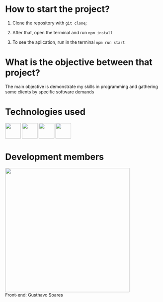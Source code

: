 # How to start the project?
1) Clone the repository with ```git clone```;

2) After that, open the terminal and run ```npm install```

3) To see the aplication, run in the terminal ```npm run start```


# What is the objective between that project?

The main objective is demonstrate my skills in programming and gathering some clients by specific software demands

# Technologies used
<div>
  <img src="https://cdn.jsdelivr.net/gh/devicons/devicon@latest/icons/angular/angular-original.svg" height='50px' width='50px'/>
  <img src="https://cdn.jsdelivr.net/gh/devicons/devicon@latest/icons/html5/html5-plain-wordmark.svg" height='50px' width='50px' />
  <img src="https://cdn.jsdelivr.net/gh/devicons/devicon@latest/icons/css3/css3-original.svg"
 height='50px' width='50px' />
  <img src="https://cdn.jsdelivr.net/gh/devicons/devicon@latest/icons/typescript/typescript-original.svg" height='50px' width='50px' /> 
</div>

# Development members
<div>
  <img src='https://github.com/GusthavoSoares.png' width="400px" height="400px">
<div>
<div>
Front-end: Gusthavo Soares
</div>
